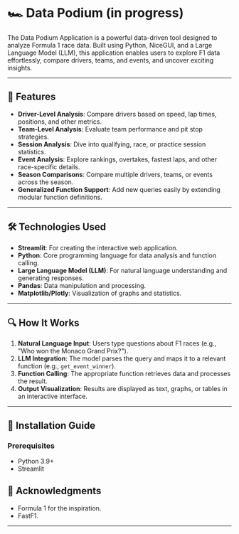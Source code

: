 # 🏎️ Data Podium (in progress)

The Data Podium Application is a powerful data-driven tool designed to analyze Formula 1 race data. Built using Python, NiceGUI, and a Large Language Model (LLM), this application enables users to explore F1 data effortlessly, compare drivers, teams, and events, and uncover exciting insights.

---

## 🚀 Features

- **Driver-Level Analysis**: Compare drivers based on speed, lap times, positions, and other metrics.
- **Team-Level Analysis**: Evaluate team performance and pit stop strategies.
- **Session Analysis**: Dive into qualifying, race, or practice session statistics.
- **Event Analysis**: Explore rankings, overtakes, fastest laps, and other race-specific details.
- **Season Comparisons**: Compare multiple drivers, teams, or events across the season.
- **Generalized Function Support**: Add new queries easily by extending modular function definitions.
  
---


## 🛠️ Technologies Used

- **Streamlit**: For creating the interactive web application.
- **Python**: Core programming language for data analysis and function calling.
- **Large Language Model (LLM)**: For natural language understanding and generating responses.
- **Pandas**: Data manipulation and processing.
- **Matplotlib/Plotly**: Visualization of graphs and statistics.

---

## 🔍 How It Works

1. **Natural Language Input**: Users type questions about F1 races (e.g., "Who won the Monaco Grand Prix?").
2. **LLM Integration**: The model parses the query and maps it to a relevant function (e.g., `get_event_winner`).
3. **Function Calling**: The appropriate function retrieves data and processes the result.
4. **Output Visualization**: Results are displayed as text, graphs, or tables in an interactive interface.

---

## 🧰 Installation Guide

### Prerequisites
- Python 3.9+
- Streamlit


## 🌟 Acknowledgments

- Formula 1 for the inspiration.
- FastF1.

---

